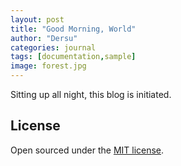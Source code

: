 ```yaml
---
layout: post
title: "Good Morning, World"
author: "Dersu"
categories: journal
tags: [documentation,sample]
image: forest.jpg
---
```


Sitting up all night, this blog is initiated.

## License

Open sourced under the [MIT license](https://github.com/LeNPaul/Lagrange/blob/gh-pages/LICENSE.md).
